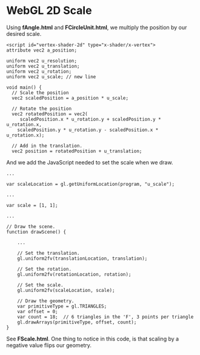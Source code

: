 # WebGL 2D Scale

Using **fAngle.html** and **FCircleUnit.html**, we multiply the position by our desired scale.
```
<script id="vertex-shader-2d" type="x-shader/x-vertex">
attribute vec2 a_position;
 
uniform vec2 u_resolution;
uniform vec2 u_translation;
uniform vec2 u_rotation; 
uniform vec2 u_scale; // new line 
 
void main() {
  // Scale the position
  vec2 scaledPosition = a_position * u_scale; 

  // Rotate the position
  vec2 rotatedPosition = vec2(      
     scaledPosition.x * u_rotation.y + scaledPosition.y * u_rotation.x,
    scaledPosition.y * u_rotation.y - scaledPosition.x * u_rotation.x);
 
  // Add in the translation.
  vec2 position = rotatedPosition + u_translation;  
```
And we add the JavaScript needed to set the scale when we draw.
```
...
 
var scaleLocation = gl.getUniformLocation(program, "u_scale"); 
 
...
 
var scale = [1, 1]; 
 
...
 
// Draw the scene.
function drawScene() {
 
    ...
 
    // Set the translation.
    gl.uniform2fv(translationLocation, translation);
 
    // Set the rotation.                    
    gl.uniform2fv(rotationLocation, rotation);

    // Set the scale.                    
    gl.uniform2fv(scaleLocation, scale);  
 
    // Draw the geometry.
    var primitiveType = gl.TRIANGLES;
    var offset = 0;
    var count = 18;  // 6 triangles in the 'F', 3 points per triangle
    gl.drawArrays(primitiveType, offset, count);
}
```
See **FScale.html**. One thing to notice in this code, is that scaling by a negative value flips our geometry.




